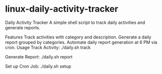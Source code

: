 # linux-daily-activity-tracker
Daily Activity Tracker
A simple shell script to track daily activities and generate reports.

Features
Track activities with category and description.
Generate a daily report grouped by categories.
Automate daily report generation at 6 PM via cron.
Usage
Track Activity:
./daily.sh track <category> <description>

Generate Report:
./daily.sh report

Set up Cron Job:
./daily.sh setup
